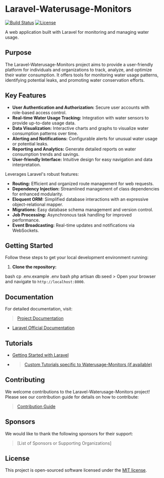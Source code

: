 
# Laravel-Waterusage-Monitors

[![Build Status](https://github.com/YOUR_USERNAME/Laravel-Waterusage-Monitors/actions/workflows/tests/badge.svg)](https://github.com/YOUR_USERNAME/Laravel-Waterusage-Monitors/actions/workflows/tests)
[![License](https://img.shields.io/packagist/l/YOUR_USERNAME/Laravel-Waterusage-Monitors)](https://opensource.org/licenses/MIT)

A web application built with Laravel for monitoring and managing water usage.

## Purpose

The Laravel-Waterusage-Monitors project aims to provide a user-friendly platform for individuals and organizations to track, analyze, and optimize their water consumption. It offers tools for monitoring water usage patterns, identifying potential leaks, and promoting water conservation efforts.

## Key Features

-   **User Authentication and Authorization:** Secure user accounts with role-based access control.
-   **Real-time Water Usage Tracking:** Integration with water sensors to provide up-to-date usage data.
-   **Data Visualization:** Interactive charts and graphs to visualize water consumption patterns over time.
-   **Alerting and Notifications:** Configurable alerts for unusual water usage or potential leaks.
-   **Reporting and Analytics:** Generate detailed reports on water consumption trends and savings.
-   **User-friendly Interface:** Intuitive design for easy navigation and data interpretation.

Leverages Laravel's robust features:

-   **Routing:** Efficient and organized route management for web requests.
-   **Dependency Injection:** Streamlined management of class dependencies for enhanced modularity.
-   **Eloquent ORM:** Simplified database interactions with an expressive object-relational mapper.
-   **Migrations:** Easy database schema management and version control.
-   **Job Processing:** Asynchronous task handling for improved performance.
-   **Event Broadcasting:** Real-time updates and notifications via WebSockets.

## Getting Started

Follow these steps to get your local development environment running:

1.  **Clone the repository:**

bash
    cp .env.example .env
    bash
    php artisan db:seed
        > Open your browser and navigate to `http://localhost:8000`.

## Documentation

For detailed documentation, visit:

> [Project Documentation](https://github.com/YOUR_USERNAME/Laravel-Waterusage-Monitors/wiki)

-   [Laravel Official Documentation](https://laravel.com/docs)

## Tutorials

-   [Getting Started with Laravel](https://laravel.com/docs/installation)
-   > [Custom Tutorials specific to Waterusage-Monitors (if available)]()

## Contributing

We welcome contributions to the Laravel-Waterusage-Monitors project! Please see our contribution guide for details on how to contribute:

> [Contribution Guide](https://github.com/YOUR_USERNAME/Laravel-Waterusage-Monitors/blob/main/CONTRIBUTING.md)

## Sponsors

We would like to thank the following sponsors for their support:

> [List of Sponsors or Supporting Organizations]

## License

This project is open-sourced software licensed under the [MIT license](https://opensource.org/licenses/MIT).
